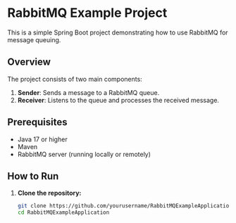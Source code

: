 # RabbitMQ Example Project

This is a simple Spring Boot project demonstrating how to use RabbitMQ for message queuing.

## Overview

The project consists of two main components:
1. **Sender**: Sends a message to a RabbitMQ queue.
2. **Receiver**: Listens to the queue and processes the received message.

## Prerequisites

- Java 17 or higher
- Maven
- RabbitMQ server (running locally or remotely)

## How to Run

1. **Clone the repository:**
   ```bash
   git clone https://github.com/yourusername/RabbitMQExampleApplication.git
   cd RabbitMQExampleApplication
